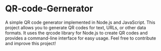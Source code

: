 # QR-code-Gernerator
A simple QR code generator implemented in Node.js and JavaScript. This project allows you to generate QR codes for text, URLs, or other data formats. It uses the qrcode library for Node.js to create QR codes and provides a command-line interface for easy usage. Feel free to contribute and improve this project!
